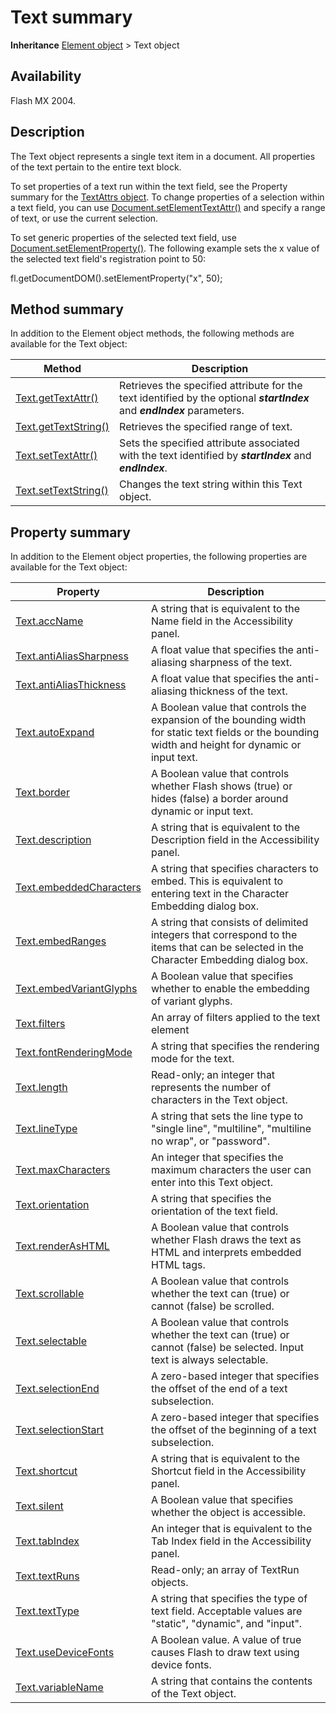 # Text summary

**Inheritance** [Element object](../Element_object/Element_summary.md) > Text object

## Availability

Flash MX 2004.

## Description

The Text object represents a single text item in a document. All properties of the text pertain to the entire text block.

To set properties of a text run within the text field, see the Property summary for the [TextAttrs object](../TextAttrs_object/TextAttrs_summary.md). To change properties of a selection within a text field, you can use [Document.setElementTextAttr()](../Document_object/Document500.md) and specify a range of text, or use the current selection.

To set generic properties of the selected text field, use [Document.setElementProperty()](../Document_object/Document490.md). The following example sets the x value of the selected text field's registration point to 50:

 fl.getDocumentDOM().setElementProperty("x", 50);

## Method summary

In addition to the Element object methods, the following methods are available for the Text object:

| **Method** | **Description** |
| --- | --- |
| [Text.getTextAttr()](../Text_object/Text11.md) | Retrieves the specified attribute for the text identified by the optional ***startIndex*** and ***endIndex*** parameters. |
| [Text.getTextString()](../Text_object/Text12.md) | Retrieves the specified range of text. |
| [Text.setTextAttr()](../Text_object/Text22.md) | Sets the specified attribute associated with the text identified by ***startIndex*** and ***endIndex***. |
| [Text.setTextString()](../Text_object/Text23.md) | Changes the text string within this Text object. |

## Property summary

In addition to the Element object properties, the following properties are available for the Text object:

| **Property** | **Description** |
| --- | --- |
| [Text.accName](../Text_object/Text.md) | A string that is equivalent to the Name field in the Accessibility panel. |
| [Text.antiAliasSharpness](../Text_object/Text1.md) | A float value that specifies the anti-aliasing sharpness of the text. |
| [Text.antiAliasThickness](../Text_object/Text2.md) | A float value that specifies the anti-aliasing thickness of the text. |
| [Text.autoExpand](../Text_object/Text3.md) | A Boolean value that controls the expansion of the bounding width for static text fields or the bounding width and height for dynamic or input text. |
| [Text.border](../Text_object/Text4.md) | A Boolean value that controls whether Flash shows (true) or hides (false) a border around dynamic or input text. |
| [Text.description](../Text_object/Text5.md) | A string that is equivalent to the Description field in the Accessibility panel. |
| [Text.embeddedCharacters](../Text_object/Text6.md) | A string that specifies characters to embed. This is equivalent to entering text in the Character Embedding dialog box. |
| [Text.embedRanges](../Text_object/Text7.md) | A string that consists of delimited integers that correspond to the items that can be selected in the Character Embedding dialog box. |
| [Text.embedVariantGlyphs](../Text_object/Text8.md) | A Boolean value that specifies whether to enable the embedding of variant glyphs. |
| [Text.filters](../Text_object/Text9.md) | An array of filters applied to the text element |
| [Text.fontRenderingMode](../Text_object/Text10.md) | A string that specifies the rendering mode for the text. |
| [Text.length](../Text_object/Text13.md) | Read-only; an integer that represents the number of characters in the Text object. |
| [Text.lineType](../Text_object/Text14.md) | A string that sets the line type to "single line", "multiline", "multiline no wrap", or "password". |
| [Text.maxCharacters](../Text_object/Text15.md) | An integer that specifies the maximum characters the user can enter into this Text object. |
| [Text.orientation](../Text_object/Text16.md) | A string that specifies the orientation of the text field. |
| [Text.renderAsHTML](../Text_object/Text17.md) | A Boolean value that controls whether Flash draws the text as HTML and interprets embedded HTML tags. |
| [Text.scrollable](../Text_object/Text18.md) | A Boolean value that controls whether the text can (true) or cannot (false) be scrolled. |
| [Text.selectable](../Text_object/Text19.md) | A Boolean value that controls whether the text can (true) or cannot (false) be selected. Input text is always selectable. |
| [Text.selectionEnd](../Text_object/Text20.md) | A zero-based integer that specifies the offset of the end of a text subselection. |
| [Text.selectionStart](../Text_object/Text21.md) | A zero-based integer that specifies the offset of the beginning of a text subselection. |
| [Text.shortcut](../Text_object/Text24.md) | A string that is equivalent to the Shortcut field in the Accessibility panel. |
| [Text.silent](../Text_object/Text25.md) | A Boolean value that specifies whether the object is accessible. |
| [Text.tabIndex](../Text_object/Text26.md) | An integer that is equivalent to the Tab Index field in the Accessibility panel. |
| [Text.textRuns](../Text_object/Text27.md) | Read-only; an array of TextRun objects. |
| [Text.textType](../Text_object/Text28.md) | A string that specifies the type of text field. Acceptable values are "static", "dynamic", and "input". |
| [Text.useDeviceFonts](../Text_object/Text29.md) | A Boolean value. A value of true causes Flash to draw text using device fonts. |
| [Text.variableName](../Text_object/Text30.md) | A string that contains the contents of the Text object. |
